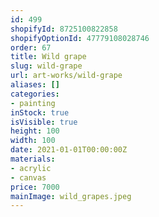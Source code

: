 ```yaml
---
id: 499
shopifyId: 8725100822858
shopifyOptionId: 47779108028746
order: 67
title: Wild grape
slug: wild-grape
url: art-works/wild-grape
aliases: []
categories:
- painting
inStock: true
isVisible: true
height: 100
width: 100
date: 2021-01-01T00:00:00Z
materials:
- acrylic
- canvas
price: 7000
mainImage: wild_grapes.jpeg
---
```

